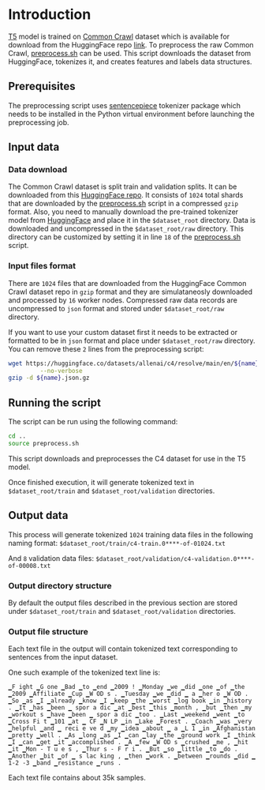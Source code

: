 # Introduction
[T5](https://arxiv.org/abs/1910.10683) model is trained on [Common Crawl](https://commoncrawl.org/) dataset which is available for download from the HuggingFace repo [link](https://huggingface.co/datasets/allenai/c4). To preprocess the raw Common Crawl, [preprocess.sh](../preprocess.sh) can be used. This script downloads the dataset from HuggingFace, tokenizes it, and creates features and labels data structures.

## Prerequisites
The preprocessing script uses [sentencepiece](https://github.com/google/sentencepiece) tokenizer package which needs to be installed in the Python virtual environment before launching the preprocessing job. 

## Input data

### Data download
The Common Crawl dataset is split train and validation splits. It can be downloaded from this [HuggingFace repo](https://huggingface.co/datasets/allenai/c4/). It consists of `1024` total shards that are downloaded by the [preprocess.sh](../preprocess.sh) script in a compressed `gzip` format.
Also, you need to manually download the pre-trained tokenizer model from [HuggingFace](https://huggingface.co/google/t5-11b-ssm-nq/blob/main/spiece.model) and place it in the `$dataset_root` directory. 
Data is downloaded and uncompressed in the `$dataset_root/raw` directory. This directory can be customized by setting it in line `18` of the [preprocess.sh](../preprocess.sh) script.


### Input files format
There are `1024` files that are downloaded from the HuggingFace Common Crawl dataset repo in `gzip` format and they are simulataneosly downloaded and processed by `16` worker nodes. Compressed raw data records are uncompressed to `json` format and stored under  `$dataset_root/raw` directory. 

If you want to use your custom dataset first it needs to be extracted or formatted to be in `json` format and place under `$dataset_root/raw` directory. You can remove these `2` lines from the preprocessing script:
```bash
wget https://huggingface.co/datasets/allenai/c4/resolve/main/en/${name}.json.gz\
         --no-verbose
gzip -d ${name}.json.gz
```

## Running the script
The script can be run using the following command:
```bash
cd ..
source preprocess.sh
```
This script downloads and preprocesses the C4 dataset for use in the T5 model.

Once finished execution, it will generate  tokenized text in `$dataset_root/train` and `$dataset_root/validation` directories.

## Output data
This process will generate tokenized `1024` training data files in the following naming format:
`$dataset_root/train/c4-train.0****-of-01024.txt` 

And `8` validation data files:
`$dataset_root/validation/c4-validation.0****-of-00008.txt` 


### Output directory structure
By default the output files described in the previous section are stored under `$dataset_root/train` and `$dataset_root/validation` directories.

### Output file structure

Each text file in the output will contain tokenized text corresponding to sentences from the input dataset.

One such example of the tokenized text line is: 

```
▁F ight ▁G one ▁Bad ▁to ▁end ▁2009 ! ▁Monday ▁we ▁did ▁one ▁of ▁the ▁2009 ▁Affiliate ▁Cup ▁W OD s . ▁Tuesday ▁we ▁did ▁ a ▁her o ▁W OD . ▁So ▁as ▁I ▁already ▁know ▁I ▁keep ▁the ▁worst ▁log book ▁in ▁history . ▁It ▁has ▁been ▁ spor a dic ▁at ▁best ▁this ▁month , ▁but ▁then ▁my ▁workout s ▁have ▁been ▁ spor a dic ▁too . ▁Last ▁weekend ▁went ▁to ▁Cross Fi t ▁101 ▁at ▁ CF ▁N LP ▁in ▁Lake ▁Forest . ▁Coach ▁was ▁very ▁helpful ▁and ▁ reci e ve d ▁my ▁idea ▁about ▁ a ▁L 1 ▁in ▁Afghanistan ▁pretty ▁well . ▁As ▁long ▁as ▁I ▁can ▁lay ▁the ▁ground work ▁I ▁think ▁I ▁can ▁get ▁it ▁accomplished . ▁A ▁few ▁W OD s ▁crushed ▁me , ▁hit ▁it ▁Mon - T u e s , ▁Thur s - F r i . ▁But ▁so ▁little ▁to ▁do . ▁Another ▁bit ▁of ▁ s lac king , ▁then ▁work . ▁between ▁rounds ▁did ▁ 1-2 -3 ▁band ▁resistance ▁runs .
```

Each text file contains about 35k samples.
